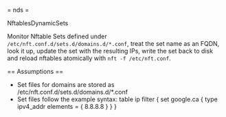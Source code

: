 = nds =

NftablesDynamicSets

Monitor Nftable Sets defined under
`/etc/nft.conf.d/sets.d/domains.d/*.conf`,
treat the set name as an FQDN, look it up,
update the set with the resulting IPs, write the set back to disk and
reload nftables atomically with `nft -f /etc/nft.conf`.

== Assumptions ==

- Set files for domains are stored as
    /etc/nft.conf.d/sets.d/domains.d/*.conf
- Set files follow the example syntax:
    table ip filter {
      set google.ca {
        type ipv4_addr
        elements = { 8.8.8.8 }
      }
    }
